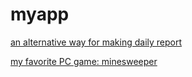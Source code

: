 # myapp

[an alternative way for making daily report](https://houzhenni.github.io/myapp/dailyreport.html)

[my favorite PC game: minesweeper](https://houzhenni.github.io/myapp/minesweeper.html)

